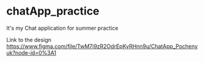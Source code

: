 # chatApp_practice
It's my Chat application for summer practice

Link to the design
https://www.figma.com/file/TwM7i9zR2OdrEpKyRHnn9u/ChatApp_Pochenyuk?node-id=0%3A1
